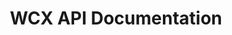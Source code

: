 ---
title: WCX API Documentation

toc_footers:
  - <a href='https://wcex.com/'>WCX</a>

includes:
  - rest/private/new-order
  - rest/private/cancel-order
  - rest/private/list-orders
  - rest/private/list-fills
  - rest/private/list-transactions
  - rest/private/list-balances
  - rest/private/deposit

search: true
---